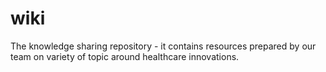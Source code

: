 # wiki
The knowledge sharing repository - it contains resources prepared by our team on variety of topic around healthcare innovations.
